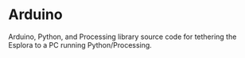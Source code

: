 # Arduino
Arduino, Python, and Processing library source code for tethering the Esplora to a PC running Python/Processing.
